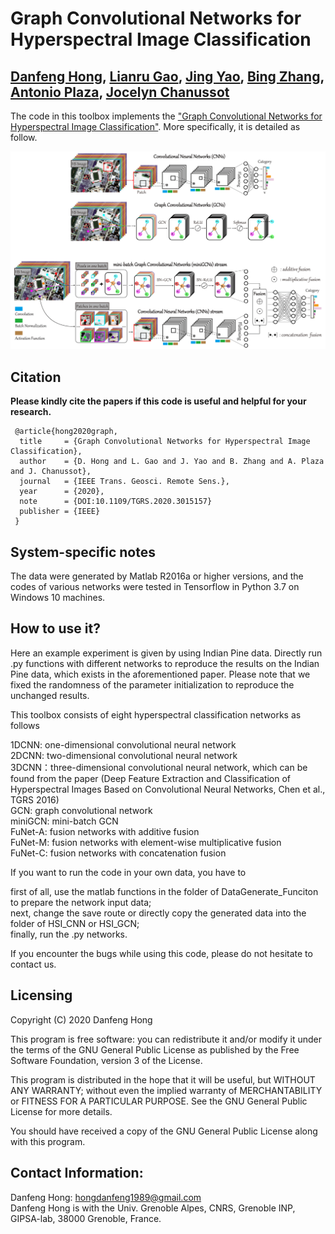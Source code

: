 # Graph Convolutional Networks for Hyperspectral Image Classification

[Danfeng Hong](https://sites.google.com/view/danfeng-hong), [Lianru Gao](https://scholar.google.com/citations?user=f6OnhtcAAAAJ&hl=zh-CN), [Jing Yao](https://scholar.google.com/citations?user=1SHd5ygAAAAJ&hl=en), [Bing Zhang](http://english.radi.cas.cn/Education/PhDS/201401/t20140109_115415.html), [Antonio Plaza](https://www.umbc.edu/rssipl/people/aplaza/), [Jocelyn Chanussot](http://jocelyn-chanussot.net/)
---------------------

The code in this toolbox implements the ["Graph Convolutional Networks for Hyperspectral Image Classification"](https://ieeexplore.ieee.org/document/9120344).
More specifically, it is detailed as follow.

![alt text](./Motivation_GCN.png)

Citation
---------------------

**Please kindly cite the papers if this code is useful and helpful for your research.**

     @article{hong2020graph,
      title     = {Graph Convolutional Networks for Hyperspectral Image Classification},
      author    = {D. Hong and L. Gao and J. Yao and B. Zhang and A. Plaza and J. Chanussot},
      journal   = {IEEE Trans. Geosci. Remote Sens.}, 
      year      = {2020},
      note      = {DOI:10.1109/TGRS.2020.3015157}
      publisher = {IEEE}
     }


System-specific notes
---------------------
The data were generated by Matlab R2016a or higher versions, and the codes of various networks were tested in Tensorflow in Python 3.7 on Windows 10 machines.

How to use it?
---------------------

Here an example experiment is given by using Indian Pine data. Directly run .py functions with different networks to reproduce the results on the Indian Pine data, which exists in the aforementioned paper. Please note that we fixed the randomness of the parameter initialization to reproduce the unchanged results.

This toolbox consists of eight hyperspectral classification networks as follows

1DCNN: one-dimensional convolutional neural network  
2DCNN: two-dimensional convolutional neural network  
3DCNN：three-dimensional convolutional neural network, which can be found from the paper (Deep Feature Extraction and Classification of Hyperspectral Images Based on Convolutional Neural Networks, Chen et al., TGRS 2016)  
GCN: graph convolutional network  
miniGCN: mini-batch GCN  
FuNet-A: fusion networks with additive fusion  
FuNet-M: fusion networks with element-wise multiplicative fusion  
FuNet-C: fusion networks with concatenation fusion  

If you want to run the code in your own data, you have to 

first of all, use the matlab functions in the folder of DataGenerate_Funciton to prepare the network input data;  
next, change the save route or directly copy the generated data into the folder of HSI_CNN or HSI_GCN;  
finally, run the .py networks.

If you encounter the bugs while using this code, please do not hesitate to contact us.


Licensing
---------

Copyright (C) 2020 Danfeng Hong

This program is free software: you can redistribute it and/or modify it under the terms of the GNU General Public License as published by the Free Software Foundation, version 3 of the License.

This program is distributed in the hope that it will be useful, but WITHOUT ANY WARRANTY; without even the implied warranty of MERCHANTABILITY or FITNESS FOR A PARTICULAR PURPOSE. See the GNU General Public License for more details.

You should have received a copy of the GNU General Public License along with this program.

Contact Information:
--------------------

Danfeng Hong: hongdanfeng1989@gmail.com<br>
Danfeng Hong is with the Univ. Grenoble Alpes, CNRS, Grenoble INP, GIPSA-lab, 38000 Grenoble, France.

